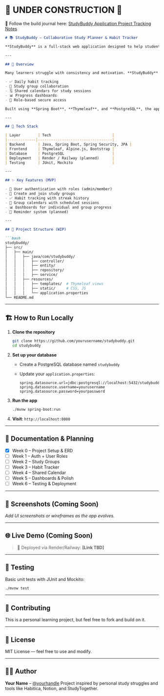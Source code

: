 # 👷 UNDER CONSTRUCTION 🚧

📒 Follow the build journal here: [StudyBuddy Application Project Tracking Notes](https://docs.google.com/document/d/1EhhgQm3zqiUPaV7JSrARes0dfj84W4hXUaf68w_S3yo/edit?usp=sharing)

````markdown
# 📚 StudyBuddy – Collaborative Study Planner & Habit Tracker

**StudyBuddy** is a full-stack web application designed to help students and self-learners stay consistent by forming study habits, tracking progress, and collaborating in study groups.

---

## 🚀 Overview

Many learners struggle with consistency and motivation. **StudyBuddy** tackles this by combining:

- ✅ Daily habit tracking
- 👥 Study group collaboration
- 🗓️ Shared calendars for study sessions
- 📊 Progress dashboards
- 🔐 Role-based secure access

Built using **Spring Boot**, **Thymeleaf**, and **PostgreSQL**, the app demonstrates full-stack development, real-world data modeling, and collaborative features.

---

## 🔧 Tech Stack

| Layer        | Tech                            |
|-------------|----------------------------------|
| Backend      | Java, Spring Boot, Spring Security, JPA |
| Frontend     | Thymeleaf, Alpine.js, Bootstrap |
| Database     | PostgreSQL                      |
| Deployment   | Render / Railway (planned)      |
| Testing      | JUnit, Mockito                  |

---

## ✨ Key Features (MVP)

- 🔐 User authentication with roles (admin/member)
- 👥 Create and join study groups
- ✅ Habit tracking with streak history
- 📅 Group calendars with scheduled sessions
- 📊 Dashboards for individual and group progress
- 🔔 Reminder system (planned)

---

## 📁 Project Structure (WIP)

```bash
studybuddy/
├── src/
│   ├── main/
│   │   ├── java/com/studybuddy/
│   │   │   ├── controller/
│   │   │   ├── entity/
│   │   │   ├── repository/
│   │   │   ├── service/
│   │   ├── resources/
│   │   │   ├── templates/  # Thymeleaf views
│   │   │   ├── static/     # CSS, JS
│   │   │   └── application.properties
└── README.md
````

---

## 🏗️ How to Run Locally

1. **Clone the repository**

   ```bash
   git clone https://github.com/yourusername/studybuddy.git
   cd studybuddy
   ```

2. **Set up your database**

   * Create a PostgreSQL database named `studybuddy`
   * Update your `application.properties`:

     ```properties
     spring.datasource.url=jdbc:postgresql://localhost:5432/studybuddy
     spring.datasource.username=yourusername
     spring.datasource.password=yourpassword
     ```

3. **Run the app**

   ```bash
   ./mvnw spring-boot:run
   ```

4. **Visit**: `http://localhost:8080`

---

## 🧠 Documentation & Planning

* [x] Week 0 – Project Setup & ERD
* [ ] Week 1 – Auth + User Roles
* [ ] Week 2 – Study Groups
* [ ] Week 3 – Habit Tracker
* [ ] Week 4 – Shared Calendar
* [ ] Week 5 – Dashboards & Polish
* [ ] Week 6 – Testing & Deployment

---

## 📸 Screenshots (Coming Soon)

*Add UI screenshots or wireframes as the app evolves.*

---

## 🌐 Live Demo (Coming Soon)

> 🚧 Deployed via Render/Railway: **\[Link TBD]**

---

## 🧪 Testing

Basic unit tests with JUnit and Mockito:

```bash
./mvnw test
```

---

## 🤝 Contributing

This is a personal learning project, but feel free to fork and build on it.

---

## 📄 License

MIT License — feel free to use and modify.

---

## 🙋‍♂️ Author

**Your Name** – [@yourhandle](https://github.com/yourhandle)
Project inspired by personal study struggles and tools like Habitica, Notion, and StudyTogether.

```

